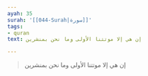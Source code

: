 ```yaml
---
ayah: 35
surah: '[[044-Surah|سورة]]'
tags:
- quran
text: إن هي إلا موتتنا الأولى وما نحن بمنشرين

---
```

> إن هي إلا موتتنا الأولى وما نحن بمنشرين
